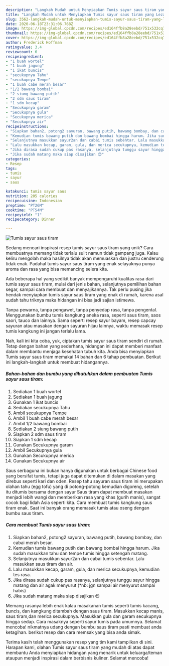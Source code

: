 ```yaml
---
description: "Langkah Mudah untuk Menyiapkan Tumis sayur saus tiram yang Lezat"
title: "Langkah Mudah untuk Menyiapkan Tumis sayur saus tiram yang Lezat"
slug: 3562-langkah-mudah-untuk-menyiapkan-tumis-sayur-saus-tiram-yang-lezat
date: 2020-06-18T23:31:06.768Z
image: https://img-global.cpcdn.com/recipes/ed164ffb8a28eebd/751x532cq70/tumis-sayur-saus-tiram-foto-resep-utama.jpg
thumbnail: https://img-global.cpcdn.com/recipes/ed164ffb8a28eebd/751x532cq70/tumis-sayur-saus-tiram-foto-resep-utama.jpg
cover: https://img-global.cpcdn.com/recipes/ed164ffb8a28eebd/751x532cq70/tumis-sayur-saus-tiram-foto-resep-utama.jpg
author: Frederick Hoffman
ratingvalue: 3.4
reviewcount: 6
recipeingredient:
- "1 buah wortel"
- "1 buah jagung"
- "1 ikat buncis"
- "secukupnya Tahu"
- "secukupnya Tempe"
- "1 buah cabe merah besar"
- "1/2 bawang bombai"
- "2 siung bawang putih"
- "2 sdm saus tiram"
- "1 sdm kecap"
- "Secukupnya garam"
- "Secukupnya gula"
- "Secukupnya merica"
- "Secukupnya air"
recipeinstructions:
- "Siapkan bahan2, potong2 sayuran, bawang putih, bawang bombay, dan cabai merah besar."
- "Kemudian tumis bawang putih dan bawang bombai hingga harum. Jika sudah masukkan tahu dan tempe tumis hingga setengah matang."
- "Selanjutnya masukkan sayur2an dan cabai tumis sebentar. Lalu masukkan saus tiram dan air."
- "Lalu masukkan kecap, garam, gula, dan merica secukupnya, kemudian tes rasa."
- "Jika dirasa sudah cukup pas rasanya, selanjutnya tunggu sayur hingga matang dan air agak menyurut (*nb: jgn sampai air menyurut sampai habis)"
- "Jika sudah matang maka siap disajikan 😍"
categories:
- Resep
tags:
- tumis
- sayur
- saus

katakunci: tumis sayur saus 
nutrition: 205 calories
recipecuisine: Indonesian
preptime: "PT26M"
cooktime: "PT54M"
recipeyield: "1"
recipecategory: Dinner

---
```



![Tumis sayur saus tiram](https://img-global.cpcdn.com/recipes/ed164ffb8a28eebd/751x532cq70/tumis-sayur-saus-tiram-foto-resep-utama.jpg)

Sedang mencari inspirasi resep tumis sayur saus tiram yang unik? Cara membuatnya memang tidak terlalu sulit namun tidak gampang juga. Kalau keliru mengolah maka hasilnya tidak akan memuaskan dan justru cenderung tidak enak. Padahal tumis sayur saus tiram yang enak selayaknya punya aroma dan rasa yang bisa memancing selera kita.

Ada beberapa hal yang sedikit banyak mempengaruhi kualitas rasa dari tumis sayur saus tiram, mulai dari jenis bahan, selanjutnya pemilihan bahan segar, sampai cara membuat dan menyajikannya. Tak perlu pusing jika hendak menyiapkan tumis sayur saus tiram yang enak di rumah, karena asal sudah tahu triknya maka hidangan ini bisa jadi sajian istimewa.

Tanpa pewarna, tanpa pengawet, tanpa penyedap rasa, tanpa pengental. Menggunakan bumbu tumis kangkung aneka rasa, seperti saus tiram, saos saori, tauco dan lainnya. Sama seperti resep sayur bayam, resep capcay sayuran atau masakan dengan sayuran hijau lainnya, waktu memasak resep tumis kangkung ini jangan terlalu lama.


Nah, kali ini kita coba, yuk, ciptakan tumis sayur saus tiram sendiri di rumah. Tetap dengan bahan yang sederhana, hidangan ini dapat memberi manfaat dalam membantu menjaga kesehatan tubuh kita. Anda bisa menyiapkan Tumis sayur saus tiram memakai 14 bahan dan 6 tahap pembuatan. Berikut ini langkah-langkah untuk membuat hidangannya.

<!--inarticleads1-->

##### Bahan-bahan dan bumbu yang dibutuhkan dalam pembuatan Tumis sayur saus tiram:

1. Sediakan 1 buah wortel
1. Sediakan 1 buah jagung
1. Gunakan 1 ikat buncis
1. Sediakan secukupnya Tahu
1. Ambil secukupnya Tempe
1. Ambil 1 buah cabe merah besar
1. Ambil 1/2 bawang bombai
1. Sediakan 2 siung bawang putih
1. Siapkan 2 sdm saus tiram
1. Siapkan 1 sdm kecap
1. Gunakan Secukupnya garam
1. Ambil Secukupnya gula
1. Gunakan Secukupnya merica
1. Gunakan Secukupnya air


Saus serbaguna ini bukan hanya digunakan untuk berbagai Chinese food yang bersifat tumis, tetapi juga dapat ditemukan di dalam masakan yang direbus seperti kari dan oden. Resep tahu sayuran saus tiram ini merupakan olahan tahu (egg tofu) yang di potong-potong kemudian digoreng, setelah itu ditumis bersama dengan sayur Saus tiram dapat membuat masakan menjadi lebih wangi dan memberikan rasa yang khas (gurih manis), sangat cocok bagi lidah Asia seperti kita. Cara membuat tumis kangkung saus tiram enak. Saat ini banyak orang memasak tumis atau oseng dengan bumbu saus tiram. 

<!--inarticleads2-->

##### Cara membuat Tumis sayur saus tiram:

1. Siapkan bahan2, potong2 sayuran, bawang putih, bawang bombay, dan cabai merah besar.
1. Kemudian tumis bawang putih dan bawang bombai hingga harum. Jika sudah masukkan tahu dan tempe tumis hingga setengah matang.
1. Selanjutnya masukkan sayur2an dan cabai tumis sebentar. Lalu masukkan saus tiram dan air.
1. Lalu masukkan kecap, garam, gula, dan merica secukupnya, kemudian tes rasa.
1. Jika dirasa sudah cukup pas rasanya, selanjutnya tunggu sayur hingga matang dan air agak menyurut (*nb: jgn sampai air menyurut sampai habis)
1. Jika sudah matang maka siap disajikan 😍


Memang rasanya lebih enak kalau masakanan tumis seperti tumis kacang, buncis, dan kangkung ditambah dengan saus tiram. Masukkan kecap manis, saus tiram,dan merica secukupnya. Masukkan gula dan garam secukupnya hingga sedap. Cara masaknya seperti sayur tumis pada umumnya. Selamat mencoba! nikmatnya udang dengan bumbu saus tiram pasti membuat anda ketagihan. berikut resep dan cara memsak yang bisa anda simak. 

Terima kasih telah menggunakan resep yang tim kami tampilkan di sini. Harapan kami, olahan Tumis sayur saus tiram yang mudah di atas dapat membantu Anda menyiapkan hidangan yang menarik untuk keluarga/teman ataupun menjadi inspirasi dalam berbisnis kuliner. Selamat mencoba!
